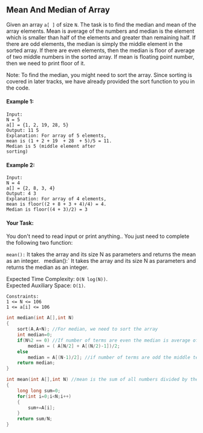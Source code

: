 ## Mean And Median of Array

Given an array `a[ ]` of size `N`. The task is to find the median and mean of the array elements. Mean is average of the numbers and median is the element which is smaller than half of the elements and greater than remaining half. If there are odd elements, the median is simply the middle element in the sorted array. If there are even elements, then the median is floor of average of two middle numbers in the sorted array. If mean is floating point number, then we need to print floor of it.

Note: To find the median, you might need to sort the array. Since sorting is covered in later tracks, we have already provided the sort function to you in the code.

#### Example 1:

```
Input:
N = 5
a[] = {1, 2, 19, 28, 5}
Output: 11 5
Explanation: For array of 5 elements,
mean is (1 + 2 + 19  + 28  + 5)/5 = 11.
Median is 5 (middle element after
sorting)
```

#### Example 2:

```
Input:
N = 4
a[] = {2, 8, 3, 4}
Output: 4 3
Explanation: For array of 4 elements,
mean is floor((2 + 8 + 3 + 4)/4) = 4.
Median is floor((4 + 3)/2) = 3
```

#### Your Task:

You don't need to read input or print anything.. You just need to complete the following two function:

`mean():` It takes the array and its size N as parameters and returns the mean as an integer. ` `median():` It takes the array and its size N as parameters and returns the median as an integer.

Expected Time Complexity: `O(N log(N))`.  
Expected Auxiliary Space: `O(1)`.

```
Constraints:
1 <= N <= 106
1 <= a[i] <= 106
```

```c++
int median(int A[],int N)
{
    sort(A,A+N); //For median, we need to sort the array
    int median=0;
    if(N%2 == 0) //If number of terms are even the median is average of two middle terms
        median = ( A[N/2] + A[(N/2)-1])/2;
    else
        median = A[(N-1)/2]; //if number of terms are odd the middle term is the median
    return median;
}

int mean(int A[],int N) //mean is the sum of all numbers divided by the total terms
{
    long long sum=0;
    for(int i=0;i<N;i++)
    {
        sum+=A[i];
    }
    return sum/N;
}
```
